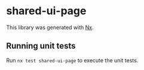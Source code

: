 # shared-ui-page

This library was generated with [Nx](https://nx.dev).

## Running unit tests

Run `nx test shared-ui-page` to execute the unit tests.
